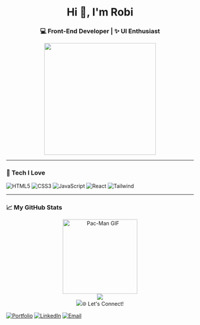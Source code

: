 <h1 align="center">Hi 👋, I'm Robi</h1>
<h3 align="center">💻 Front-End Developer | ✨ UI Enthusiast</h3>

<p align="center">
  <img src="https://media.giphy.com/media/qgQUggAC3Pfv687qPC/giphy.gif" width="300"/>
</p>

---

### 🚀 Tech I Love
![HTML5](https://img.shields.io/badge/HTML5-F16529?style=for-the-badge&logo=html5&logoColor=white)
![CSS3](https://img.shields.io/badge/CSS3-1572B6?style=for-the-badge&logo=css3&logoColor=white)
![JavaScript](https://img.shields.io/badge/JavaScript-F0DB4F?style=for-the-badge&logo=javascript&logoColor=black)
![React](https://img.shields.io/badge/React-61DAFB?style=for-the-badge&logo=react&logoColor=black)
![Tailwind](https://img.shields.io/badge/TailwindCSS-06B6D4?style=for-the-badge&logo=tailwind-css&logoColor=white)

---

### 📈 My GitHub Stats
<p align="center">
  <img src="https://media.giphy.com/media/2fvolGgDShlWU/giphy.gif" width="200" alt="Pac-Man GIF"/>
  <br/>
  <img src="https://github-readme-stats.vercel.app/api?username=robi123&show_icons=true&theme=tokyonight" />
  <br/>
  <img src="https://github-readme-stats.vercel.app/api/top-langs/?username=robi123&


---

### 🌐 Let's Connect!
[![Portfolio](https://img.shields.io/badge/MyPortfolio-000?style=for-the-badge&logo=vercel&logoColor=white)](https://robidev.vercel.app)
[![LinkedIn](https://img.shields.io/badge/LinkedIn-blue?style=for-the-badge&logo=linkedin&logoColor=white)](https://linkedin.com/in/robidev)
[![Email](https://img.shields.io/badge/Email-D14836?style=for-the-badge&logo=gmail&logoColor=white)](mailto:robidev@gmail.com)
